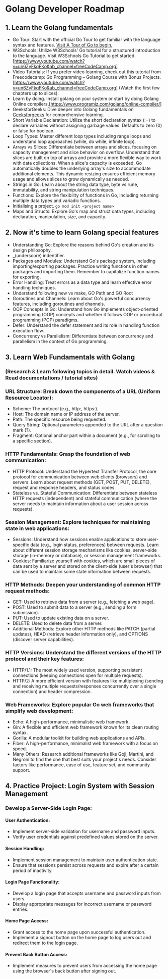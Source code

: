 # Golang Developer Roadmap

## 1. Learn the Golang fundamentals

- Go Tour: Start with the official Go Tour to get familiar with the language syntax and features. [Visit A Tour of Go to begin.](https://go.dev/tour/welcome/1/)
- W3Schools: Utilize W3Schools' Go tutorial for a structured introduction to the language. Visit W3Schools Go Tutorial to get started.[https://www.youtube.com/watch?v=un6ZyFkqFKo&ab_channel=freeCodeCamp.org]
- Video Tutorials: If you prefer video learning, check out this tutorial from Freecodecamp: Go Programming – Golang Course with Bonus Projects.[https://www.youtube.com/watch?v=un6ZyFkqFKo&ab_channel=freeCodeCamp.org] (Watch the first few chapters up to slices).
- Learn by doing. Install golang on your system or start by doing Golang Online compilers.[https://www.programiz.com/golang/online-compiler/]
- GeeksforGeeks: Dive deeper into Golang fundamentals on [Geeksforgeeks](https://www.geeksforgeeks.org/golang/) for comprehensive learning.
- Short Variable Declaration: Utilize the short declaration syntax (:=) to declare variables without assigning garbage values. Defaults to zero (0) or false for boolean.
- Loop Types: Master different loop types including range loops and understand loop approaches (while, do while, infinite loop).
- Arrays vs Slices: Differentiate between arrays and slices, focusing on capacity management and slice behavior on overflow. Understand that slices are built on top of arrays and provide a more flexible way to work with data collections. When a slice's capacity is exceeded, Go automatically doubles the underlying array's size to accommodate additional elements. This dynamic resizing ensures efficient memory usage and allows slices to grow dynamically as needed.
- Strings in Go: Learn about the string data type, byte vs rune, immutability, and string manipulation techniques.
- Functions: Explore the flexibility of functions in Go, including returning multiple data types and variadic functions.
- Initialising a project. `go mod init <project name>`
- Maps and Structs: Explore Go's map and struct data types, including declaration, manipulation, size, and capacity.

## 2. Now it's time to learn Golang special features

- Understanding Go: Explore the reasons behind Go's creation and its design philosophy.
- _(underscore) indentifier.
- Packages and Modules: Understand Go's package system, including importing/exporting packages. Practice writing functions in other packages and importing them. Remember to capitalize function names for exporting.
- Error Handling: Treat errors as a data type and learn effective error handling techniques.
- Understand following new vs make, GO Path and GO Root
- Goroutines and Channels: Learn about Go's powerful concurrency features, including goroutines and channels.
- OOP Concepts in Go: Understand how Go implements object-oriented programming (OOP) concepts and whether it follows OOP or procedural programming (POP) paradigms.
- Defer: Understand the defer statement and its role in handling function execution flow.
- Concurrency vs Parallelism: Differentiate between concurrency and parallelism in the context of Go programming.

## 3. Learn Web Fundamentals with Golang
### (Research & Learn following topics in detail. Watch videos & Read documentations / tutorial sites)
### URL Structure: Break down the components of a URL (Uniform Resource Locator):
- Scheme: The protocol (e.g., http:, https:).
- Host: The domain name or IP address of the server.
- Path: The specific resource being requested.
- Query String: Optional parameters appended to the URL after a question mark (?).
- Fragment: Optional anchor part within a document (e.g., for scrolling to a specific section).
### HTTP Fundamentals: Grasp the foundation of web communication:
- HTTP Protocol: Understand the Hypertext Transfer Protocol, the core protocol for communication between web clients (browsers) and servers. Learn about request methods (GET, POST, PUT, DELETE), request and response headers, and status codes.
- Stateless vs. Stateful Communication: Differentiate between stateless HTTP requests (independent) and stateful communication (where the server needs to maintain information about a user session across requests).
### Session Management: Explore techniques for maintaining state in web applications:
- Sessions: Understand how sessions enable applications to store user-specific data (e.g., login status, preferences) between requests. Learn about different session storage mechanisms like cookies, server-side storage (in-memory or database), or session management frameworks.
- Cookies: Familiarize yourself with cookies, which are small pieces of data sent by a server and stored on the client-side (user's browser) that can be used to maintain some state information between requests.
### HTTP Methods: Deepen your understanding of common HTTP request methods:
- GET: Used to retrieve data from a server (e.g., fetching a web page).
- POST: Used to submit data to a server (e.g., sending a form submission).
- PUT: Used to update existing data on a server.
- DELETE: Used to delete data from a server.
- Additional Methods: Explore other HTTP methods like PATCH (partial updates), HEAD (retrieve header information only), and OPTIONS (discover server capabilities).
### HTTP Versions: Understand the different versions of the HTTP protocol and their key features:
- HTTP/1.1: The most widely used version, supporting persistent connections (keeping connections open for multiple requests).
- HTTP/2: A more efficient version with features like multiplexing (sending and receiving multiple requests/responses concurrently over a single connection) and header compression.
### Web Frameworks: Explore popular Go web frameworks that simplify web development:
- Echo: A high-performance, minimalistic web framework.
- Gin: A flexible and efficient web framework known for its clean routing syntax.
- Gorilla: A modular toolkit for building web applications and APIs.
- Fiber: A high-performance, minimalist web framework with a focus on speed.
- Many Others: Research additional frameworks like Goji, Martini, and Negroni to find the one that best suits your project's needs. Consider factors like performance, ease of use, feature set, and community support.

## 4. Practice Project: Login System with Session Management

### Develop a Server-Side Login Page:

#### User Authentication:
- Implement server-side validation for username and password inputs.
- Verify user credentials against predefined values stored on the server.

#### Session Handling:

- Implement session management to maintain user authentication state.
- Ensure that sessions persist across requests and expire after a certain period of inactivity.

#### Login Page Functionality:

- Develop a login page that accepts username and password inputs from users.
- Display appropriate messages for incorrect username or password entries.

#### Home Page Access:

- Grant access to the home page upon successful authentication.
- Implement a signout button on the home page to log users out and redirect them to the login page.

#### Prevent Back Button Access:

- Implement measures to prevent users from accessing the home page using the browser's back button after signing out.
